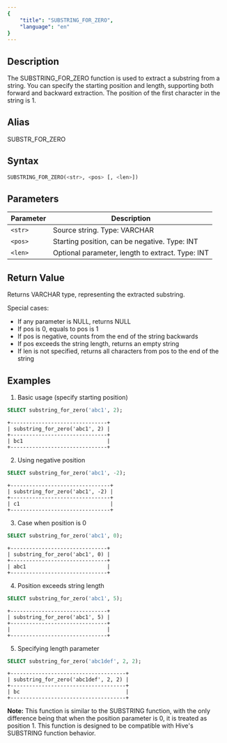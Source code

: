 ```yaml
---
{
    "title": "SUBSTRING_FOR_ZERO",
    "language": "en"
}
---
```


<!-- 
Licensed to the Apache Software Foundation (ASF) under one
or more contributor license agreements.  See the NOTICE file
distributed with this work for additional information
regarding copyright ownership.  The ASF licenses this file
to you under the Apache License, Version 2.0 (the
"License"); you may not use this file except in compliance
with the License.  You may obtain a copy of the License at

  http://www.apache.org/licenses/LICENSE-2.0

Unless required by applicable law or agreed to in writing,
software distributed under the License is distributed on an
"AS IS" BASIS, WITHOUT WARRANTIES OR CONDITIONS OF ANY
KIND, either express or implied.  See the License for the
specific language governing permissions and limitations
under the License.
-->

## Description

The SUBSTRING_FOR_ZERO function is used to extract a substring from a string. You can specify the starting position and length, supporting both forward and backward extraction. The position of the first character in the string is 1.

## Alias

SUBSTR_FOR_ZERO

## Syntax

```sql
SUBSTRING_FOR_ZERO(<str>, <pos> [, <len>])
```

## Parameters
| Parameter | Description                                      |
| --------- | ------------------------------------------------ |
| `<str>` | Source string. Type: VARCHAR                     |
| `<pos>` | Starting position, can be negative. Type: INT    |
| `<len>` | Optional parameter, length to extract. Type: INT |

## Return Value

Returns VARCHAR type, representing the extracted substring.

Special cases:
- If any parameter is NULL, returns NULL
- If pos is 0, equals to pos is 1
- If pos is negative, counts from the end of the string backwards
- If pos exceeds the string length, returns an empty string
- If len is not specified, returns all characters from pos to the end of the string

## Examples

1. Basic usage (specify starting position)
```sql
SELECT substring_for_zero('abc1', 2);
```
```text
+-------------------------------+
| substring_for_zero('abc1', 2) |
+-------------------------------+
| bc1                           |
+-------------------------------+
```

2. Using negative position
```sql
SELECT substring_for_zero('abc1', -2);
```
```text
+--------------------------------+
| substring_for_zero('abc1', -2) |
+--------------------------------+
| c1                             |
+--------------------------------+
```

3. Case when position is 0
```sql
SELECT substring_for_zero('abc1', 0);
```
```text
+-------------------------------+
| substring_for_zero('abc1', 0) |
+-------------------------------+
| abc1                          |
+-------------------------------+
```

4. Position exceeds string length
```sql
SELECT substring_for_zero('abc1', 5);
```
```text
+-------------------------------+
| substring_for_zero('abc1', 5) |
+-------------------------------+
|                               |
+-------------------------------+
```

5. Specifying length parameter
```sql
SELECT substring_for_zero('abc1def', 2, 2);
```
```text
+-------------------------------------+
| substring_for_zero('abc1def', 2, 2) |
+-------------------------------------+
| bc                                  |
+-------------------------------------+
```

**Note:**
This function is similar to the SUBSTRING function, with the only difference being that when the position parameter is 0, it is treated as position 1. This function is designed to be compatible with Hive's SUBSTRING function behavior.
